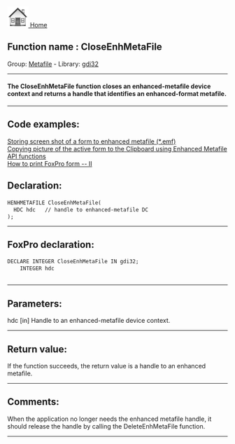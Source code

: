 [<img src="../../images/home.png"> Home ](https://github.com/VFPX/Win32API)  

## Function name : CloseEnhMetaFile
Group: [Metafile](../../functions_group.md#Metafile)  -  Library: [gdi32](../../libraries.md#gdi32)  
***  


#### The CloseEnhMetaFile function closes an enhanced-metafile device context and returns a handle that identifies an enhanced-format metafile.
***  


## Code examples:
[Storing screen shot of a form to enhanced metafile (*.emf)](../../samples/sample_402.md)  
[Copying picture of the active form to the Clipboard using Enhanced Metafile API functions](../../samples/sample_404.md)  
[How to print FoxPro form -- II](../../samples/sample_406.md)  

## Declaration:
```foxpro  
HENHMETAFILE CloseEnhMetaFile(
  HDC hdc   // handle to enhanced-metafile DC
);  
```  
***  


## FoxPro declaration:
```foxpro  
DECLARE INTEGER CloseEnhMetaFile IN gdi32;
	INTEGER hdc
  
```  
***  


## Parameters:
hdc 
[in] Handle to an enhanced-metafile device context.   
***  


## Return value:
If the function succeeds, the return value is a handle to an enhanced metafile.  
***  


## Comments:
When the application no longer needs the enhanced metafile handle, it should release the handle by calling the DeleteEnhMetaFile function.   
  
***  

